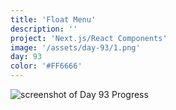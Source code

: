 ```yaml
---
title: 'Float Menu'
description: ''
project: 'Next.js/React Components'
image: '/assets/day-93/1.png'
day: 93
color: '#FF6666'
---
```


![screenshot of Day 93 Progress](/assets/day-93/1.png)
